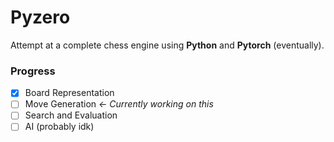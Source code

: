 # Pyzero

Attempt at a complete chess engine using **Python** and **Pytorch** (eventually).

### Progress
- [x] Board Representation
- [ ] Move Generation           *<- Currently working on this*
- [ ] Search and Evaluation
- [ ] AI (probably idk)